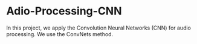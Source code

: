 # Adio-Processing-CNN
In this project, we apply the Convolution Neural Networks (CNN) for audio processing. We use the ConvNets method.
